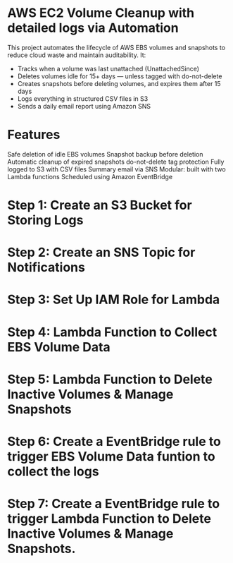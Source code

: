 # AWS EC2 Volume Cleanup with detailed logs via Automation

This project automates the lifecycle of AWS EBS volumes and snapshots to reduce cloud waste and maintain auditability. It:
- Tracks when a volume was last unattached (UnattachedSince)
- Deletes volumes idle for 15+ days — unless tagged with do-not-delete
- Creates snapshots before deleting volumes, and expires them after 15 days
- Logs everything in structured CSV files in S3
- Sends a daily email report using Amazon SNS

#  Features

 Safe deletion of idle EBS volumes
 Snapshot backup before deletion
 Automatic cleanup of expired snapshots
 do-not-delete tag protection
 Fully logged to S3 with CSV files
 Summary email via SNS
 Modular: built with two Lambda functions
 Scheduled using Amazon EventBridge

# Step 1: Create an S3 Bucket for Storing Logs

# Step 2: Create an SNS Topic for Notifications

# Step 3: Set Up IAM Role for Lambda

# Step 4: Lambda Function to Collect EBS Volume Data

# Step 5: Lambda Function to Delete Inactive Volumes & Manage Snapshots

# Step 6: Create a EventBridge rule to trigger EBS Volume Data funtion to collect the logs

# Step 7: Create a EventBridge rule to trigger Lambda Function to Delete Inactive Volumes & Manage Snapshots.
